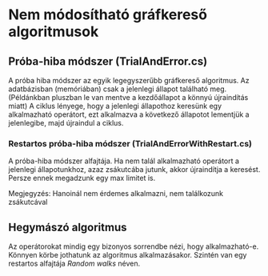 # Nem módosítható gráfkereső algoritmusok

## Próba-hiba módszer (TrialAndError.cs)
A próba hiba módszer az egyik legegyszerűbb gráfkereső algoritmus. Az adatbázisban (memóriában) csak a jelenlegi állapot található meg. (Példánkban pluszban le van mentve a kezdőállapot a könnyú újraindítás miatt) A ciklus lényege, hogy a jelenlegi állapothoz keresünk egy alkalmazható operátort, ezt alkalmazva a következő állapotot lementjük a jelenlegibe, majd újraindul a ciklus. 

### Restartos próba-hiba módszer (TrialAndErrorWithRestart.cs)
A próba-hiba módszer alfajtája. Ha nem talál alkalmazható operátort a jelenlegi állapotunkhoz, azaz zsákutcába jutunk, akkor újraindítja a keresést. Persze ennek megadzunk egy max limitet is.

Megjegyzés: Hanoinál nem érdemes alkalmazni, nem találkozunk zsákutcával

## Hegymászó algoritmus
Az operátorokat mindig egy bizonyos sorrendbe nézi, hogy alkalmazható-e. Könnyen körbe jothatunk az algoritmus alkalmazásakor. Szintén van egy restartos alfajtája *Random walks* néven.
